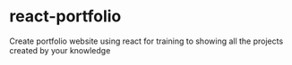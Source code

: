# react-portfolio
Create portfolio website using react for training  to showing all the projects created by your knowledge  
